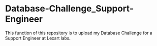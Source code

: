 # Database-Challenge_Support-Engineer
This function of this repository is to upload my Database Challenge for a Support Engineer at Lexart labs.
